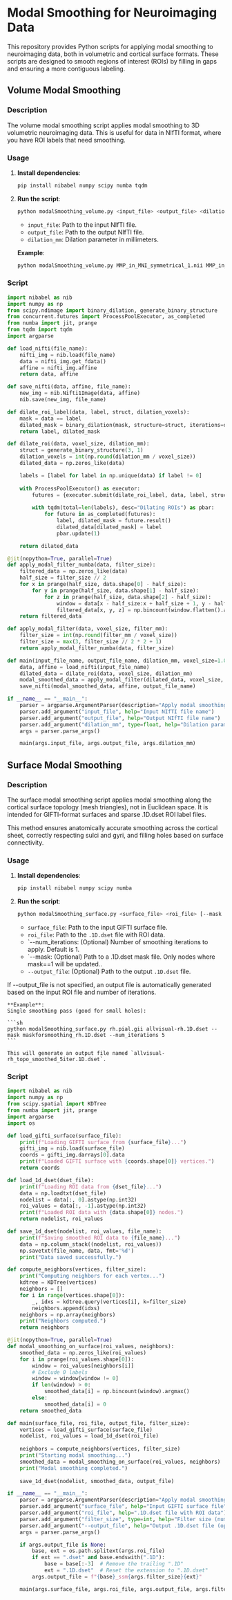 # Modal Smoothing for Neuroimaging Data

This repository provides Python scripts for applying modal smoothing to neuroimaging data, both in volumetric and cortical surface formats. These scripts are designed to smooth regions of interest (ROIs) by filling in gaps and ensuring a more contiguous labeling.

## Volume Modal Smoothing

### Description

The volume modal smoothing script applies modal smoothing to 3D volumetric neuroimaging data. This is useful for data in NIfTI format, where you have ROI labels that need smoothing.

### Usage

1. **Install dependencies**:

    ```sh
    pip install nibabel numpy scipy numba tqdm
    ```

2. **Run the script**:

    ```sh
    python modalSmoothing_volume.py <input_file> <output_file> <dilation_mm>
    ```

    - `input_file`: Path to the input NIfTI file.
    - `output_file`: Path to the output NIfTI file.
    - `dilation_mm`: Dilation parameter in millimeters.

    **Example**:

    ```sh
    python modalSmoothing_volume.py MMP_in_MNI_symmetrical_1.nii MMP_in_MNI_symmetrical_1_sm1.nii 1.0
    ```

### Script

```python
import nibabel as nib
import numpy as np
from scipy.ndimage import binary_dilation, generate_binary_structure
from concurrent.futures import ProcessPoolExecutor, as_completed
from numba import jit, prange
from tqdm import tqdm
import argparse

def load_nifti(file_name):
    nifti_img = nib.load(file_name)
    data = nifti_img.get_fdata()
    affine = nifti_img.affine
    return data, affine

def save_nifti(data, affine, file_name):
    new_img = nib.Nifti1Image(data, affine)
    nib.save(new_img, file_name)

def dilate_roi_label(data, label, struct, dilation_voxels):
    mask = data == label
    dilated_mask = binary_dilation(mask, structure=struct, iterations=dilation_voxels)
    return label, dilated_mask

def dilate_roi(data, voxel_size, dilation_mm):
    struct = generate_binary_structure(3, 1)
    dilation_voxels = int(np.round(dilation_mm / voxel_size))
    dilated_data = np.zeros_like(data)

    labels = [label for label in np.unique(data) if label != 0]
    
    with ProcessPoolExecutor() as executor:
        futures = {executor.submit(dilate_roi_label, data, label, struct, dilation_voxels): label for label in labels}
        
        with tqdm(total=len(labels), desc="Dilating ROIs") as pbar:
            for future in as_completed(futures):
                label, dilated_mask = future.result()
                dilated_data[dilated_mask] = label
                pbar.update(1)

    return dilated_data

@jit(nopython=True, parallel=True)
def apply_modal_filter_numba(data, filter_size):
    filtered_data = np.zeros_like(data)
    half_size = filter_size // 2
    for x in prange(half_size, data.shape[0] - half_size):
        for y in prange(half_size, data.shape[1] - half_size):
            for z in prange(half_size, data.shape[2] - half_size):
                window = data[x - half_size:x + half_size + 1, y - half_size:y + half_size + 1, z - half_size:z + half_size + 1]
                filtered_data[x, y, z] = np.bincount(window.flatten().astype(np.int32)).argmax()
    return filtered_data

def apply_modal_filter(data, voxel_size, filter_mm):
    filter_size = int(np.round(filter_mm / voxel_size))
    filter_size = max(3, filter_size // 2 * 2 + 1)
    return apply_modal_filter_numba(data, filter_size)

def main(input_file_name, output_file_name, dilation_mm, voxel_size=1.0, filter_mm=1.0):
    data, affine = load_nifti(input_file_name)
    dilated_data = dilate_roi(data, voxel_size, dilation_mm)
    modal_smoothed_data = apply_modal_filter(dilated_data, voxel_size, filter_mm)
    save_nifti(modal_smoothed_data, affine, output_file_name)

if __name__ == "__main__":
    parser = argparse.ArgumentParser(description="Apply modal smoothing with dilation to a NIfTI file.")
    parser.add_argument("input_file", help="Input NIfTI file name")
    parser.add_argument("output_file", help="Output NIfTI file name")
    parser.add_argument("dilation_mm", type=float, help="Dilation parameter in mm")
    args = parser.parse_args()

    main(args.input_file, args.output_file, args.dilation_mm)
```

## Surface Modal Smoothing

### Description

The surface modal smoothing script applies modal smoothing along the cortical surface topology (mesh triangles), not in Euclidean space.
It is intended for GIFTI-format surfaces and sparse .1D.dset ROI label files.

This method ensures anatomically accurate smoothing across the cortical sheet, correctly respecting sulci and gyri, and filling holes based on surface connectivity.

### Usage

1. **Install dependencies**:

    ```sh
    pip install nibabel numpy scipy numba
    ```

2. **Run the script**:

    ```sh
    python modalSmoothing_surface.py <surface_file> <roi_file> [--mask <mask_file>] [--num_iterations <n>]
    ```

    - `surface_file`: Path to the input GIFTI surface file.
    - `roi_file`: Path to the `.1D.dset` file with ROI data.
    - `--num_iterations: (Optional) Number of smoothing iterations to apply. Default is 1.
    - `--mask: (Optional) Path to a .1D.dset mask file. Only nodes where mask==1 will be updated..   
    - `--output_file`: (Optional) Path to the output `.1D.dset` file. 

If --output_file is not specified, an output file is automatically generated based on the input ROI file and number of iterations.

    **Example**:
    Single smoothing pass (good for small holes):
    
    ```sh
    python modalSmoothing_surface.py rh.pial.gii allvisual-rh.1D.dset --mask maskforsmoothing_rh.1D.dset --num_iterations 5
    ```

    This will generate an output file named `allvisual-rh_topo_smoothed_5iter.1D.dset`.

### Script

```python
import nibabel as nib
import numpy as np
from scipy.spatial import KDTree
from numba import jit, prange
import argparse
import os

def load_gifti_surface(surface_file):
    print(f"Loading GIFTI surface from {surface_file}...")
    gifti_img = nib.load(surface_file)
    coords = gifti_img.darrays[0].data
    print(f"Loaded GIFTI surface with {coords.shape[0]} vertices.")
    return coords

def load_1d_dset(dset_file):
    print(f"Loading ROI data from {dset_file}...")
    data = np.loadtxt(dset_file)
    nodelist = data[:, 0].astype(np.int32)
    roi_values = data[:, -1].astype(np.int32)
    print(f"Loaded ROI data with {data.shape[0]} nodes.")
    return nodelist, roi_values

def save_1d_dset(nodelist, roi_values, file_name):
    print(f"Saving smoothed ROI data to {file_name}...")
    data = np.column_stack((nodelist, roi_values))
    np.savetxt(file_name, data, fmt='%d')
    print("Data saved successfully.")

def compute_neighbors(vertices, filter_size):
    print("Computing neighbors for each vertex...")
    kdtree = KDTree(vertices)
    neighbors = []
    for i in range(vertices.shape[0]):
        _, idxs = kdtree.query(vertices[i], k=filter_size)
        neighbors.append(idxs)
    neighbors = np.array(neighbors)
    print("Neighbors computed.")
    return neighbors

@jit(nopython=True, parallel=True)
def modal_smoothing_on_surface(roi_values, neighbors):
    smoothed_data = np.zeros_like(roi_values)
    for i in prange(roi_values.shape[0]):
        window = roi_values[neighbors[i]]
        # Exclude 0 labels
        window = window[window != 0]
        if len(window) > 0:
            smoothed_data[i] = np.bincount(window).argmax()
        else:
            smoothed_data[i] = 0
    return smoothed_data

def main(surface_file, roi_file, output_file, filter_size):
    vertices = load_gifti_surface(surface_file)
    nodelist, roi_values = load_1d_dset(roi_file)
    
    neighbors = compute_neighbors(vertices, filter_size)
    print("Starting modal smoothing...")
    smoothed_data = modal_smoothing_on_surface(roi_values, neighbors)
    print("Modal smoothing completed.")
    
    save_1d_dset(nodelist, smoothed_data, output_file)

if __name__ == "__main__":
    parser = argparse.ArgumentParser(description="Apply modal smoothing to a cortical surface using GIFTI and .1D.dset files.")
    parser.add_argument("surface_file", help="Input GIFTI surface file")
    parser.add_argument("roi_file", help=".1D.dset file with ROI data")
    parser.add_argument("filter_size", type=int, help="Filter size (number of neighboring vertices to consider)")
    parser.add_argument("--output_file", help="Output .1D.dset file (optional)", default=None)
    args = parser.parse_args()

    if args.output_file is None:
        base, ext = os.path.splitext(args.roi_file)
        if ext == ".dset" and base.endswith(".1D"):
            base = base[:-3]  # Remove the trailing ".1D"
            ext = ".1D.dset"  # Reset the extension to ".1D.dset"
        args.output_file = f"{base}_ssm{args.filter_size}{ext}"

    main(args.surface_file, args.roi_file, args.output_file, args.filter_size)
```